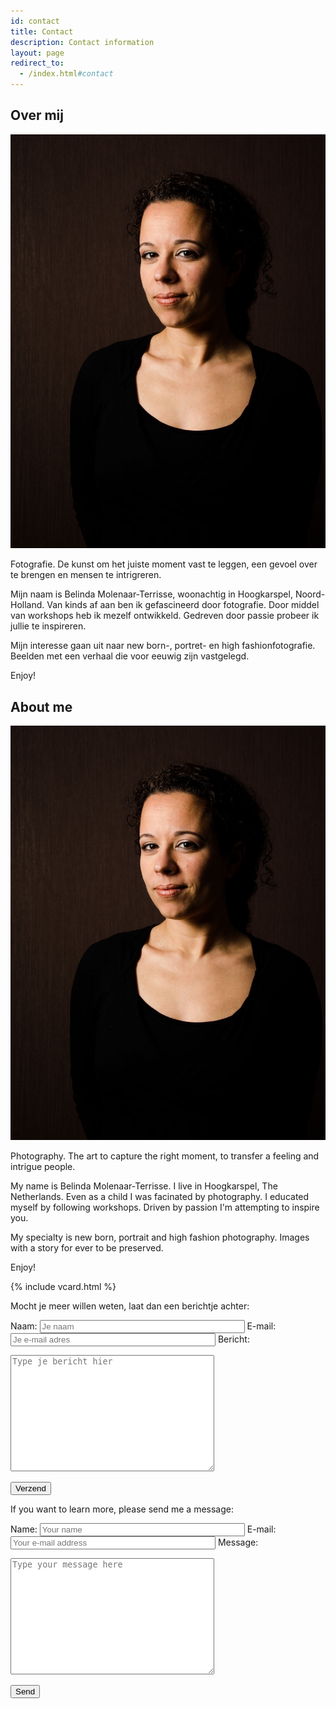 ```yaml
---
id: contact
title: Contact
description: Contact information
layout: page
redirect_to:
  - /index.html#contact
---
```


<div lang="nl" markdown="1">

## Over mij

<img src="portfolio/belin.jpg" class="me" alt="Dit ben ik"/>

Fotografie. De kunst om het juiste moment vast te leggen, een gevoel over te brengen en mensen te intrigreren.

Mijn naam is Belinda Molenaar-Terrisse, woonachtig in Hoogkarspel, Noord-Holland.
Van kinds af aan ben ik gefascineerd door fotografie. Door middel van workshops heb ik mezelf ontwikkeld.
Gedreven door passie probeer ik jullie te inspireren.

Mijn interesse gaan uit naar new born-, portret- en high fashionfotografie.<br/>
Beelden met een verhaal die voor eeuwig zijn vastgelegd.

Enjoy!

</div>

<div lang="en" markdown="1">

## About me

<img src="portfolio/belin.jpg" class="me" alt="This is me"/>

Photography. The art to capture the right moment, to transfer a feeling and intrigue people.

My name is Belinda Molenaar-Terrisse. I live in Hoogkarspel, The Netherlands. Even as a child I was facinated by photography. I educated myself by following workshops. Driven by passion I'm attempting to inspire you.

My specialty is new born, portrait and high fashion photography. Images with a story for ever to be preserved.

Enjoy!

</div>

{% include vcard.html %}
 
<div lang="nl" markdown="1">

Mocht je meer willen weten, laat dan een berichtje achter:

<form action="{{ site.email_post_url }}" method="post">
  <input type='hidden' name='redirect_to' value='{{ site.url }}/contact-thanks.html' />

  <label for="f_name">Naam:</label>
  <input id="f_name" type="text" name="name" style="width:320px" required placeholder="Je naam"/>
  <label for="f_email">E-mail:</label>
  <input id="f_email" type="email" name="email" style="width:320px" required placeholder="Je e-mail adres"/>
  <label for="f_message">Bericht:</label>
  <textarea id="f_message" name="message" style="width:320px" rows="12" required placeholder="Type je bericht hier"></textarea>

  <button type='submit'>Verzend</button>
</form>

</div>

<div lang="en" markdown="1">

If you want to learn more, please send me a message:

<form action="{{ site.email_post_url }}" method="post">
  <input type='hidden' name='redirect_to' value='{{ site.url }}/contact-thanks.html' />

  <label for="f_name">Name:</label>
  <input id="f_name" type="text" name="name" style="width:320px" required placeholder="Your name"/>
  <label for="f_email">E-mail:</label>
  <input id="f_email" type="email" name="email" style="width:320px" required placeholder="Your e-mail address"/>
  <label for="f_message">Message:</label>
  <textarea id="f_message" name="message" style="width:320px" rows="12" required placeholder="Type your message here"></textarea>

  <button type='submit'>Send</button>
</form>


</div>

